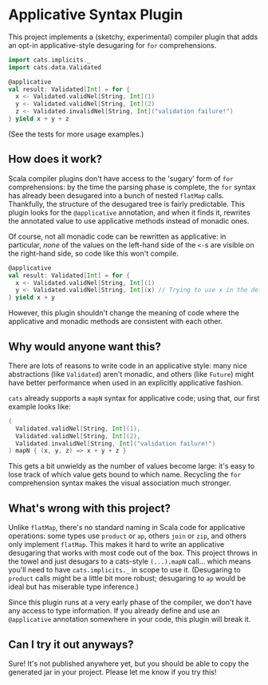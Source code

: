 # Applicative Syntax Plugin

This project implements a (sketchy, experimental) compiler plugin
that adds an opt-in applicative-style desugaring for `for` comprehensions.

```scala
import cats.implicits._
import cats.data.Validated

@applicative
val result: Validated[Int] = for {
  x <- Validated.validNel[String, Int](1)
  y <- Validated.validNel[String, Int](2)
  z <- Validated.invalidNel[String, Int]("validation failure!")
} yield x + y + z
```

(See the tests for more usage examples.)

## How does it work?

Scala compiler plugins don't have access to the 'sugary' form of `for` comprehensions:
by the time the parsing phase is complete,
the `for` syntax has already been desugared into a bunch of nested `flatMap` calls.
Thankfully, the structure of the desugared tree is fairly predictable.
This plugin looks for the `@applicative` annotation,
and when it finds it,
rewrites the annotated value to use applicative methods instead of monadic ones.

Of course, not all monadic code can be rewritten as applicative:
in particular,
_none_ of the values on the left-hand side of the `<-`s are visible on the right-hand side,
so code like this won't compile.

```scala
@applicative
val result: Validated[Int] = for {
  x <- Validated.validNel[String, Int](1)
  y <- Validated.validNel[String, Int](x) // Trying to use x in the definition of y!
} yield x + y
```

However, this plugin shouldn't change the meaning of code
where the applicative and monadic methods are consistent with each other.

## Why would anyone want this?

There are lots of reasons to write code in an applicative style:
many nice abstractions (like `Validated`) aren't monadic,
and others (like `Future`) might have better performance when used in an explicitly applicative fashion.

`cats` already supports a `mapN` syntax for applicative code;
using that, our first example looks like:

```scala
(
  Validated.validNel[String, Int](1),
  Validated.validNel[String, Int](2),
  Validated.invalidNel[String, Int]("validation failure!")
) mapN { (x, y, z) => x + y + z }
```

This gets a bit unwieldy as the number of values become large:
it's easy to lose track of which value gets bound to which name.
Recycling the `for` comprehension syntax makes the visual association much stronger.

## What's wrong with this project?

Unlike `flatMap`,
there's no standard naming in Scala code for applicative operations:
some types use `product` or `ap`, others `join` or `zip`,
and others only implement `flatMap`.
This makes it hard to write an applicative desugaring
that works with most code out of the box.
This project throws in the towel and just desugars to a cats-style `(...).mapN` call...
which means you'll need to have `cats.implicits._` in scope to use it.
(Desugaring to `product` calls might be a little bit more robust;
desugaring to `ap` would be ideal but has miserable type inference.)

Since this plugin runs at a very early phase of the compiler,
we don't have any access to type information.
If you already define and use an `@applicative` annotation somewhere in your code,
this plugin will break it.

## Can I try it out anyways?

Sure! It's not published anywhere yet,
but you should be able to copy the generated jar in your project.
Please let me know if you try this!